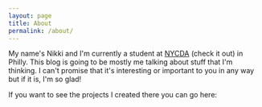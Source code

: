 ```yaml
---
layout: page
title: About
permalink: /about/
---
```


My name's Nikki and I'm currently a student at [NYCDA](https://nycda.com/) (check it out) in Philly. This blog is going to be mostly me talking about stuff that I'm thinking. I can't promise that it's interesting or important to you in any way but if it is, I'm so glad!

If you want to see the projects I created there you can go here:
